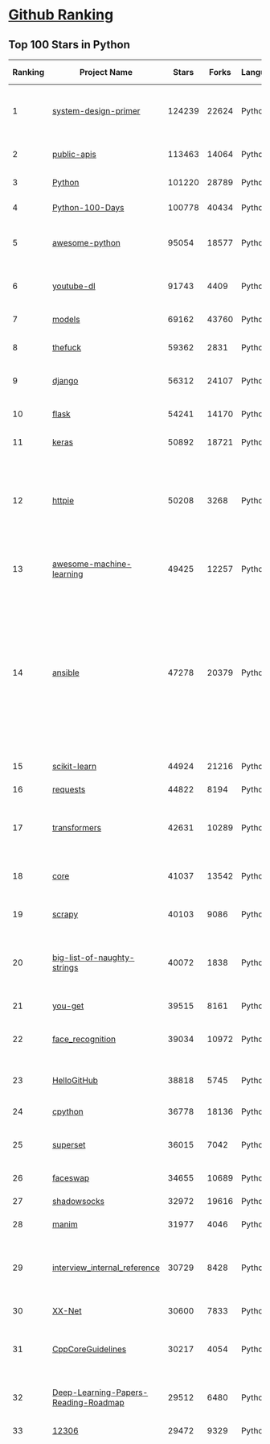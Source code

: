 [Github Ranking](../README.md)
==========

## Top 100 Stars in Python

| Ranking | Project Name | Stars | Forks | Language | Open Issues | Description | Last Commit |
| ------- | ------------ | ----- | ----- | -------- | ----------- | ----------- | ----------- |
| 1 | [system-design-primer](https://github.com/donnemartin/system-design-primer) | 124239 | 22624 | Python | 183 | Learn how to design large-scale systems. Prep for the system design interview.  Includes Anki flashcards. | 2021-03-16T00:15:08Z |
| 2 | [public-apis](https://github.com/public-apis/public-apis) | 113463 | 14064 | Python | 276 | A collective list of free APIs for use in software and web development. | 2021-03-20T23:30:40Z |
| 3 | [Python](https://github.com/TheAlgorithms/Python) | 101220 | 28789 | Python | 31 | All Algorithms implemented in Python | 2021-03-20T17:14:05Z |
| 4 | [Python-100-Days](https://github.com/jackfrued/Python-100-Days) | 100778 | 40434 | Python | 543 | Python - 100天从新手到大师 | 2021-03-13T04:09:00Z |
| 5 | [awesome-python](https://github.com/vinta/awesome-python) | 95054 | 18577 | Python | 142 | A curated list of awesome Python frameworks, libraries, software and resources | 2021-03-18T08:24:16Z |
| 6 | [youtube-dl](https://github.com/ytdl-org/youtube-dl) | 91743 | 4409 | Python | 3986 | Command-line program to download videos from YouTube.com and other video sites | 2021-03-19T22:47:55Z |
| 7 | [models](https://github.com/tensorflow/models) | 69162 | 43760 | Python | 1113 | Models and examples built with TensorFlow | 2021-03-20T23:23:51Z |
| 8 | [thefuck](https://github.com/nvbn/thefuck) | 59362 | 2831 | Python | 254 | Magnificent app which corrects your previous console command. | 2021-03-13T13:24:54Z |
| 9 | [django](https://github.com/django/django) | 56312 | 24107 | Python | 172 | The Web framework for perfectionists with deadlines. | 2021-03-20T21:29:10Z |
| 10 | [flask](https://github.com/pallets/flask) | 54241 | 14170 | Python | 23 | The Python micro framework for building web applications. | 2021-03-21T01:35:46Z |
| 11 | [keras](https://github.com/keras-team/keras) | 50892 | 18721 | Python | 3237 | Deep Learning for humans | 2021-03-19T23:27:40Z |
| 12 | [httpie](https://github.com/httpie/httpie) | 50208 | 3268 | Python | 141 | As easy as /aitch-tee-tee-pie/ 🥧 Modern, user-friendly command-line HTTP client for the API era. JSON support, colors, sessions, downloads, plugins & more. https://twitter.com/httpie | 2021-02-27T16:54:56Z |
| 13 | [awesome-machine-learning](https://github.com/josephmisiti/awesome-machine-learning) | 49425 | 12257 | Python | 5 | A curated list of awesome Machine Learning frameworks, libraries and software. | 2021-03-18T07:21:22Z |
| 14 | [ansible](https://github.com/ansible/ansible) | 47278 | 20379 | Python | 1859 | Ansible is a radically simple IT automation platform that makes your applications and systems easier to deploy and maintain. Automate everything from code deployment to network configuration to cloud management, in a language that approaches plain English, using SSH, with no agents to install on remote systems. https://docs.ansible.com. | 2021-03-20T21:02:10Z |
| 15 | [scikit-learn](https://github.com/scikit-learn/scikit-learn) | 44924 | 21216 | Python | 2363 | scikit-learn: machine learning in Python | 2021-03-20T23:16:35Z |
| 16 | [requests](https://github.com/psf/requests) | 44822 | 8194 | Python | 318 | A simple, yet elegant HTTP library. | 2021-03-19T22:09:29Z |
| 17 | [transformers](https://github.com/huggingface/transformers) | 42631 | 10289 | Python | 578 | 🤗Transformers: State-of-the-art Natural Language Processing for Pytorch and TensorFlow 2.0. | 2021-03-20T21:12:10Z |
| 18 | [core](https://github.com/home-assistant/core) | 41037 | 13542 | Python | 1654 | :house_with_garden: Open source home automation that puts local control and privacy first | 2021-03-21T02:53:21Z |
| 19 | [scrapy](https://github.com/scrapy/scrapy) | 40103 | 9086 | Python | 800 | Scrapy, a fast high-level web crawling & scraping framework for Python. | 2021-03-21T02:24:25Z |
| 20 | [big-list-of-naughty-strings](https://github.com/minimaxir/big-list-of-naughty-strings) | 40072 | 1838 | Python | 74 | The Big List of Naughty Strings is a list of strings which have a high probability of causing issues when used as user-input data. | 2021-02-22T01:19:23Z |
| 21 | [you-get](https://github.com/soimort/you-get) | 39515 | 8161 | Python | 351 | :arrow_double_down: Dumb downloader that scrapes the web | 2021-03-11T02:26:50Z |
| 22 | [face_recognition](https://github.com/ageitgey/face_recognition) | 39034 | 10972 | Python | 588 | The world's simplest facial recognition api for Python and the command line | 2021-03-20T02:37:00Z |
| 23 | [HelloGitHub](https://github.com/521xueweihan/HelloGitHub) | 38818 | 5745 | Python | 22 | :octocat: 分享 GitHub 上有趣、入门级的开源项目（5 周年） | 2021-03-11T14:43:59Z |
| 24 | [cpython](https://github.com/python/cpython) | 36778 | 18136 | Python | 1490 | The Python programming language | 2021-03-21T02:55:12Z |
| 25 | [superset](https://github.com/apache/superset) | 36015 | 7042 | Python | 856 | Apache Superset is a Data Visualization and Data Exploration Platform | 2021-03-20T21:23:05Z |
| 26 | [faceswap](https://github.com/deepfakes/faceswap) | 34655 | 10689 | Python | 10 | Deepfakes Software For All | 2021-03-20T15:47:34Z |
| 27 | [shadowsocks](https://github.com/shadowsocks/shadowsocks) | 32972 | 19616 | Python | 447 | None | 2021-02-28T20:39:55Z |
| 28 | [manim](https://github.com/3b1b/manim) | 31977 | 4046 | Python | 320 | Animation engine for explanatory math videos | 2021-03-19T17:55:10Z |
| 29 | [interview_internal_reference](https://github.com/0voice/interview_internal_reference) | 30729 | 8428 | Python | 23 | 2021年最新总结，阿里，腾讯，百度，美团，头条等技术面试题目，以及答案，专家出题人分析汇总。 | 2021-03-03T08:23:36Z |
| 30 | [XX-Net](https://github.com/XX-net/XX-Net) | 30600 | 7833 | Python | 7691 | A proxy tool to bypass GFW. | 2021-01-20T11:06:31Z |
| 31 | [CppCoreGuidelines](https://github.com/isocpp/CppCoreGuidelines) | 30217 | 4054 | Python | 179 | The C++ Core Guidelines are a set of tried-and-true guidelines, rules, and best practices about coding in C++ | 2021-03-18T17:19:53Z |
| 32 | [Deep-Learning-Papers-Reading-Roadmap](https://github.com/floodsung/Deep-Learning-Papers-Reading-Roadmap) | 29512 | 6480 | Python | 83 | Deep Learning papers reading roadmap for anyone who are eager to learn this amazing tech! | 2021-02-01T15:08:16Z |
| 33 | [12306](https://github.com/testerSunshine/12306) | 29472 | 9329 | Python | 258 | 12306智能刷票，订票 | 2021-01-11T03:52:27Z |
| 34 | [funNLP](https://github.com/fighting41love/funNLP) | 29405 | 8683 | Python | 15 | 中英文敏感词、语言检测、中外手机/电话归属地/运营商查询、名字推断性别、手机号抽取、身份证抽取、邮箱抽取、中日文人名库、中文缩写库、拆字词典、词汇情感值、停用词、反动词表、暴恐词表、繁简体转换、英文模拟中文发音、汪峰歌词生成器、职业名称词库、同义词库、反义词库、否定词库、汽车品牌词库、汽车零件词库、连续英文切割、各种中文词向量、公司名字大全、古诗词库、IT词库、财经词库、成语词库、地名词库、历史名人词库、诗词词库、医学词库、饮食词库、法律词库、汽车词库、动物词库、中文聊天语料、中文谣言数据、百度中文问答数据集、句子相似度匹配算法集合、bert资源、文本生成&摘要相关工具、cocoNLP信息抽取工具、国内电话号码正则匹配、清华大学XLORE:中英文跨语言百科知识图谱、清华大学人工智能技术系列报告、自然语言生成、NLU太难了系列、自动对联数据及机器人、用户名黑名单列表、罪名法务名词及分类模型、微信公众号语料、cs224n深度学习自然语言处理课程、中文手写汉字识别、中文自然语言处理 语料/数据集、变量命名神器、分词语料库+代码、任务型对话英文数据集、ASR 语音数据集 + 基于深度学习的中文语音识别系统、笑声检测器、Microsoft多语言数字/单位/如日期时间识别包、中华新华字典数据库及api(包括常用歇后语、成语、词语和汉字)、文档图谱自动生成、SpaCy 中文模型、Common Voice语音识别数据集新版、神经网络关系抽取、基于bert的命名实体识别、关键词(Keyphrase)抽取包pke、基于医疗领域知识图谱的问答系统、基于依存句法与语义角色标注的事件三元组抽取、依存句法分析4万句高质量标注数据、cnocr：用来做中文OCR的Python3包、中文人物关系知识图谱项目、中文nlp竞赛项目及代码汇总、中文字符数据、speech-aligner: 从“人声语音”及其“语言文本”产生音素级别时间对齐标注的工具、AmpliGraph: 知识图谱表示学习(Python)库：知识图谱概念链接预测、Scattertext 文本可视化(python)、语言/知识表示工具：BERT & ERNIE、中文对比英文自然语言处理NLP的区别综述、Synonyms中文近义词工具包、HarvestText领域自适应文本挖掘工具（新词发现-情感分析-实体链接等）、word2word：(Python)方便易用的多语言词-词对集：62种语言/3,564个多语言对、语音识别语料生成工具：从具有音频/字幕的在线视频创建自动语音识别(ASR)语料库、构建医疗实体识别的模型（包含词典和语料标注）、单文档非监督的关键词抽取、Kashgari中使用gpt-2语言模型、开源的金融投资数据提取工具、文本自动摘要库TextTeaser: 仅支持英文、人民日报语料处理工具集、一些关于自然语言的基本模型、基于14W歌曲知识库的问答尝试--功能包括歌词接龙and已知歌词找歌曲以及歌曲歌手歌词三角关系的问答、基于Siamese bilstm模型的相似句子判定模型并提供训练数据集和测试数据集、用Transformer编解码模型实现的根据Hacker News文章标题自动生成评论、用BERT进行序列标记和文本分类的模板代码、LitBank：NLP数据集——支持自然语言处理和计算人文学科任务的100部带标记英文小说语料、百度开源的基准信息抽取系统、虚假新闻数据集、Facebook: LAMA语言模型分析，提供Transformer-XL/BERT/ELMo/GPT预训练语言模型的统一访问接口、CommonsenseQA：面向常识的英文QA挑战、中文知识图谱资料、数据及工具、各大公司内部里大牛分享的技术文档 PDF 或者 PPT、自然语言生成SQL语句（英文）、中文NLP数据增强（EDA）工具、英文NLP数据增强工具 、基于医药知识图谱的智能问答系统、京东商品知识图谱、基于mongodb存储的军事领域知识图谱问答项目、基于远监督的中文关系抽取、语音情感分析、中文ULMFiT-情感分析-文本分类-语料及模型、一个拍照做题程序、世界各国大规模人名库、一个利用有趣中文语料库 qingyun 训练出来的中文聊天机器人、中文聊天机器人seqGAN、省市区镇行政区划数据带拼音标注、教育行业新闻语料库包含自动文摘功能、开放了对话机器人-知识图谱-语义理解-自然语言处理工具及数据、中文知识图谱：基于百度百科中文页面-抽取三元组信息-构建中文知识图谱、masr: 中文语音识别-提供预训练模型-高识别率、Python音频数据增广库、中文全词覆盖BERT及两份阅读理解数据、ConvLab：开源多域端到端对话系统平台、中文自然语言处理数据集、基于最新版本rasa搭建的对话系统、基于TensorFlow和BERT的管道式实体及关系抽取、一个小型的证券知识图谱/知识库、复盘所有NLP比赛的TOP方案、OpenCLaP：多领域开源中文预训练语言模型仓库、UER：基于不同语料+编码器+目标任务的中文预训练模型仓库、中文自然语言处理向量合集、基于金融-司法领域(兼有闲聊性质)的聊天机器人、g2pC：基于上下文的汉语读音自动标记模块、Zincbase 知识图谱构建工具包、诗歌质量评价/细粒度情感诗歌语料库、快速转化「中文数字」和「阿拉伯数字」、百度知道问答语料库、基于知识图谱的问答系统、jieba_fast 加速版的jieba、正则表达式教程、中文阅读理解数据集、基于BERT等最新语言模型的抽取式摘要提取、Python利用深度学习进行文本摘要的综合指南、知识图谱深度学习相关资料整理、维基大规模平行文本语料、StanfordNLP 0.2.0：纯Python版自然语言处理包、NeuralNLP-NeuralClassifier：腾讯开源深度学习文本分类工具、端到端的封闭域对话系统、中文命名实体识别：NeuroNER vs. BertNER、新闻事件线索抽取、2019年百度的三元组抽取比赛：“科学空间队”源码、基于依存句法的开放域文本知识三元组抽取和知识库构建、中文的GPT2训练代码、ML-NLP - 机器学习(Machine Learning)NLP面试中常考到的知识点和代码实现、nlp4han:中文自然语言处理工具集(断句/分词/词性标注/组块/句法分析/语义分析/NER/N元语法/HMM/代词消解/情感分析/拼写检查、XLM：Facebook的跨语言预训练语言模型、用基于BERT的微调和特征提取方法来进行知识图谱百度百科人物词条属性抽取、中文自然语言处理相关的开放任务-数据集-当前最佳结果、CoupletAI - 基于CNN+Bi-LSTM+Attention 的自动对对联系统、抽象知识图谱、MiningZhiDaoQACorpus - 580万百度知道问答数据挖掘项目、brat rapid annotation tool: 序列标注工具、大规模中文知识图谱数据：1.4亿实体、数据增强在机器翻译及其他nlp任务中的应用及效果、allennlp阅读理解:支持多种数据和模型、PDF表格数据提取工具 、 Graphbrain：AI开源软件库和科研工具，目的是促进自动意义提取和文本理解以及知识的探索和推断、简历自动筛选系统、基于命名实体识别的简历自动摘要、中文语言理解测评基准，包括代表性的数据集&基准模型&语料库&排行榜、树洞 OCR 文字识别 、从包含表格的扫描图片中识别表格和文字、语声迁移、Python口语自然语言处理工具集(英文)、 similarity：相似度计算工具包，java编写、海量中文预训练ALBERT模型 、Transformers 2.0 、基于大规模音频数据集Audioset的音频增强 、Poplar：网页版自然语言标注工具、图片文字去除，可用于漫画翻译 、186种语言的数字叫法库、Amazon发布基于知识的人-人开放领域对话数据集 、中文文本纠错模块代码、繁简体转换 、 Python实现的多种文本可读性评价指标、类似于人名/地名/组织机构名的命名体识别数据集 、东南大学《知识图谱》研究生课程(资料)、. 英文拼写检查库 、 wwsearch是企业微信后台自研的全文检索引擎、CHAMELEON：深度学习新闻推荐系统元架构 、 8篇论文梳理BERT相关模型进展与反思、DocSearch：免费文档搜索引擎、 LIDA：轻量交互式对话标注工具 、aili - the fastest in-memory index in the East 东半球最快并发索引 、知识图谱车音工作项目、自然语言生成资源大全 、中日韩分词库mecab的Python接口库、中文文本摘要/关键词提取、汉字字符特征提取器 (featurizer)，提取汉字的特征（发音特征、字形特征）用做深度学习的特征、中文生成任务基准测评 、中文缩写数据集、中文任务基准测评 - 代表性的数据集-基准(预训练)模型-语料库-baseline-工具包-排行榜、PySS3：面向可解释AI的SS3文本分类器机器可视化工具 、中文NLP数据集列表、COPE - 格律诗编辑程序、doccano：基于网页的开源协同多语言文本标注工具 、PreNLP：自然语言预处理库、简单的简历解析器，用来从简历中提取关键信息、用于中文闲聊的GPT2模型：GPT2-chitchat、基于检索聊天机器人多轮响应选择相关资源列表(Leaderboards、Datasets、Papers)、(Colab)抽象文本摘要实现集锦(教程 、词语拼音数据、高效模糊搜索工具、NLP数据增广资源集、微软对话机器人框架 、 GitHub Typo Corpus：大规模GitHub多语言拼写错误/语法错误数据集、TextCluster：短文本聚类预处理模块 Short text cluster、面向语音识别的中文文本规范化、BLINK：最先进的实体链接库、BertPunc：基于BERT的最先进标点修复模型、Tokenizer：快速、可定制的文本词条化库、中文语言理解测评基准，包括代表性的数据集、基准(预训练)模型、语料库、排行榜、spaCy 医学文本挖掘与信息提取 、 NLP任务示例项目代码集、 python拼写检查库、chatbot-list - 行业内关于智能客服、聊天机器人的应用和架构、算法分享和介绍、语音质量评价指标(MOSNet, BSSEval, STOI, PESQ, SRMR)、 用138GB语料训练的法文RoBERTa预训练语言模型 、BERT-NER-Pytorch：三种不同模式的BERT中文NER实验、无道词典 - 有道词典的命令行版本，支持英汉互查和在线查询、2019年NLP亮点回顾、 Chinese medical dialogue data 中文医疗对话数据集 、最好的汉字数字(中文数字)-阿拉伯数字转换工具、 基于百科知识库的中文词语多词义/义项获取与特定句子词语语义消歧、awesome-nlp-sentiment-analysis - 情感分析、情绪原因识别、评价对象和评价词抽取、LineFlow：面向所有深度学习框架的NLP数据高效加载器、中文医学NLP公开资源整理 、MedQuAD：(英文)医学问答数据集、将自然语言数字串解析转换为整数和浮点数、Transfer Learning in Natural Language Processing (NLP) 、面向语音识别的中文/英文发音辞典、Tokenizers：注重性能与多功能性的最先进分词器、CLUENER 细粒度命名实体识别 Fine Grained Named Entity Recognition、 基于BERT的中文命名实体识别、中文谣言数据库、NLP数据集/基准任务大列表、nlp相关的一些论文及代码, 包括主题模型、词向量(Word Embedding)、命名实体识别(NER)、文本分类(Text Classificatin)、文本生成(Text Generation)、文本相似性(Text Similarity)计算等，涉及到各种与nlp相关的算法，基于keras和tensorflow 、Python文本挖掘/NLP实战示例、 Blackstone：面向非结构化法律文本的spaCy pipeline和NLP模型通过同义词替换实现文本“变脸” 、中文 预训练 ELECTREA 模型: 基于对抗学习 pretrain Chinese Model 、albert-chinese-ner - 用预训练语言模型ALBERT做中文NER 、基于GPT2的特定主题文本生成/文本增广、开源预训练语言模型合集、多语言句向量包、编码、标记和实现：一种可控高效的文本生成方法、 英文脏话大列表 、attnvis：GPT2、BERT等transformer语言模型注意力交互可视化、CoVoST：Facebook发布的多语种语音-文本翻译语料库，包括11种语言(法语、德语、荷兰语、俄语、西班牙语、意大利语、土耳其语、波斯语、瑞典语、蒙古语和中文)的语音、文字转录及英文译文、Jiagu自然语言处理工具 - 以BiLSTM等模型为基础，提供知识图谱关系抽取 中文分词 词性标注 命名实体识别 情感分析 新词发现 关键词 文本摘要 文本聚类等功能、用unet实现对文档表格的自动检测，表格重建、NLP事件提取文献资源列表 、 金融领域自然语言处理研究资源大列表、CLUEDatasetSearch - 中英文NLP数据集：搜索所有中文NLP数据集，附常用英文NLP数据集 、medical_NER - 中文医学知识图谱命名实体识别 、(哈佛)讲因果推理的免费书、知识图谱相关学习资料/数据集/工具资源大列表、Forte：灵活强大的自然语言处理pipeline工具集 、Python字符串相似性算法库、PyLaia：面向手写文档分析的深度学习工具包、TextFooler：针对文本分类/推理的对抗文本生成模块、Haystack：灵活、强大的可扩展问答(QA)框架、中文关键短语抽取工具 | 2020-12-22T20:11:33Z |
| 35 | [localstack](https://github.com/localstack/localstack) | 29211 | 2301 | Python | 279 | 💻  A fully functional local AWS cloud stack. Develop and test your cloud & Serverless apps offline! | 2021-03-21T00:06:22Z |
| 36 | [AiLearning](https://github.com/apachecn/AiLearning) | 29204 | 9885 | Python | 33 | AiLearning: 机器学习 - MachineLearning - ML、深度学习 - DeepLearning - DL、自然语言处理 NLP | 2021-01-20T16:02:37Z |
| 37 | [pandas](https://github.com/pandas-dev/pandas) | 28877 | 12077 | Python | 3736 | Flexible and powerful data analysis / manipulation library for Python, providing labeled data structures similar to R data.frame objects, statistical functions, and much more | 2021-03-21T00:41:20Z |
| 38 | [fastapi](https://github.com/tiangolo/fastapi) | 28682 | 1968 | Python | 748 | FastAPI framework, high performance, easy to learn, fast to code, ready for production | 2021-03-20T22:16:57Z |
| 39 | [python-patterns](https://github.com/faif/python-patterns) | 27888 | 5771 | Python | 10 | A collection of design patterns/idioms in Python | 2021-01-25T22:10:37Z |
| 40 | [certbot](https://github.com/certbot/certbot) | 27827 | 3067 | Python | 576 | Certbot is EFF's tool to obtain certs from Let's Encrypt and (optionally) auto-enable HTTPS on your server.  It can also act as a client for any other CA that uses the ACME protocol. | 2021-03-19T21:53:23Z |
| 41 | [sentry](https://github.com/getsentry/sentry) | 27599 | 3098 | Python | 313 | Sentry is cross-platform application monitoring, with a focus on error reporting. | 2021-03-20T23:39:09Z |
| 42 | [bert](https://github.com/google-research/bert) | 27338 | 7740 | Python | 779 | TensorFlow code and pre-trained models for BERT | 2021-02-25T12:31:57Z |
| 43 | [wtfpython](https://github.com/satwikkansal/wtfpython) | 26300 | 2206 | Python | 52 | What the f*ck Python? 😱 | 2021-03-20T09:52:36Z |
| 44 | [jieba](https://github.com/fxsjy/jieba) | 25752 | 6147 | Python | 601 | 结巴中文分词 | 2020-12-05T18:32:32Z |
| 45 | [DeepFaceLab](https://github.com/iperov/DeepFaceLab) | 25146 | 5645 | Python | 270 | DeepFaceLab is the leading software for creating deepfakes. | 2021-03-16T16:15:49Z |
| 46 | [Detectron](https://github.com/facebookresearch/Detectron) | 24214 | 5315 | Python | 318 | FAIR's research platform for object detection research, implementing popular algorithms like Mask R-CNN and RetinaNet. | 2021-03-10T07:33:32Z |
| 47 | [rich](https://github.com/willmcgugan/rich) | 24160 | 721 | Python | 7 | Rich is a Python library for rich text and beautiful formatting in the terminal. | 2021-03-20T23:08:26Z |
| 48 | [cheat.sh](https://github.com/chubin/cheat.sh) | 23813 | 1206 | Python | 83 | the only cheat sheet you need | 2021-03-18T14:27:51Z |
| 49 | [gym](https://github.com/openai/gym) | 23735 | 6784 | Python | 276 | A toolkit for developing and comparing reinforcement learning algorithms. | 2021-03-17T14:29:14Z |
| 50 | [Real-Time-Voice-Cloning](https://github.com/CorentinJ/Real-Time-Voice-Cloning) | 23475 | 4534 | Python | 16 | Clone a voice in 5 seconds to generate arbitrary speech in real-time | 2021-02-23T14:11:03Z |
| 51 | [sherlock](https://github.com/sherlock-project/sherlock) | 23454 | 2341 | Python | 110 | 🔎 Hunt down social media accounts by username across social networks | 2021-03-19T14:13:33Z |
| 52 | [PayloadsAllTheThings](https://github.com/swisskyrepo/PayloadsAllTheThings) | 22826 | 6727 | Python | 11 | A list of useful payloads and bypass for Web Application Security and Pentest/CTF | 2021-03-18T20:18:28Z |
| 53 | [YouCompleteMe](https://github.com/ycm-core/YouCompleteMe) | 22652 | 2626 | Python | 34 | A code-completion engine for Vim | 2021-03-20T16:01:56Z |
| 54 | [linux-insides](https://github.com/0xAX/linux-insides) | 22506 | 2568 | Python | 42 | A little bit about a linux kernel | 2021-03-20T16:32:02Z |
| 55 | [HanLP](https://github.com/hankcs/HanLP) | 22314 | 5974 | Python | 4 | 中文分词 词性标注 命名实体识别 依存句法分析 语义依存分析 新词发现 关键词短语提取 自动摘要 文本分类聚类 拼音简繁转换 自然语言处理 | 2021-03-19T21:10:02Z |
| 56 | [compose](https://github.com/docker/compose) | 22139 | 3694 | Python | 500 | Define and run multi-container applications with Docker | 2021-03-19T08:45:34Z |
| 57 | [interactive-coding-challenges](https://github.com/donnemartin/interactive-coding-challenges) | 22104 | 3526 | Python | 58 | 120+ interactive Python coding interview challenges (algorithms and data structures).  Includes Anki flashcards. | 2020-12-11T15:29:16Z |
| 58 | [mitmproxy](https://github.com/mitmproxy/mitmproxy) | 21824 | 2806 | Python | 236 | An interactive TLS-capable intercepting HTTP proxy for penetration testers and software developers. | 2021-03-19T16:48:36Z |
| 59 | [pipenv](https://github.com/pypa/pipenv) | 21659 | 1603 | Python | 506 |  Python Development Workflow for Humans. | 2021-03-19T14:51:01Z |
| 60 | [d2l-zh](https://github.com/d2l-ai/d2l-zh) | 21515 | 5365 | Python | 7 | 《动手学深度学习》：面向中文读者、能运行、可讨论。中英文版被全球175所大学采用教学。 | 2021-03-19T23:56:41Z |
| 61 | [ItChat](https://github.com/littlecodersh/ItChat) | 21304 | 4991 | Python | 231 | A complete and graceful API for Wechat. 微信个人号接口、微信机器人及命令行微信，三十行即可自定义个人号机器人。 | 2021-02-28T15:51:27Z |
| 62 | [Python](https://github.com/geekcomputers/Python) | 20864 | 9692 | Python | 203 | My Python Examples | 2021-03-20T12:23:54Z |
| 63 | [airflow](https://github.com/apache/airflow) | 20823 | 8185 | Python | 984 | Apache Airflow - A platform to programmatically author, schedule, and monitor workflows | 2021-03-20T22:37:37Z |
| 64 | [python-cheatsheet](https://github.com/gto76/python-cheatsheet) | 20636 | 3927 | Python | 22 | Comprehensive Python Cheatsheet | 2021-03-18T19:41:15Z |
| 65 | [django-rest-framework](https://github.com/encode/django-rest-framework) | 20513 | 5611 | Python | 217 | Web APIs for Django. 🎸 | 2021-03-19T22:33:13Z |
| 66 | [data-science-ipython-notebooks](https://github.com/donnemartin/data-science-ipython-notebooks) | 20386 | 6470 | Python | 20 | Data science Python notebooks: Deep learning (TensorFlow, Theano, Caffe, Keras), scikit-learn, Kaggle, big data (Spark, Hadoop MapReduce, HDFS), matplotlib, pandas, NumPy, SciPy, Python essentials, AWS, and various command lines. | 2021-02-18T10:51:00Z |
| 67 | [algo](https://github.com/trailofbits/algo) | 20347 | 1761 | Python | 92 | Set up a personal VPN in the cloud | 2021-03-16T00:12:09Z |
| 68 | [black](https://github.com/psf/black) | 19979 | 1288 | Python | 439 | The uncompromising Python code formatter | 2021-03-20T19:15:55Z |
| 69 | [pytorch-tutorial](https://github.com/yunjey/pytorch-tutorial) | 19972 | 6325 | Python | 77 | PyTorch Tutorial for Deep Learning Researchers | 2021-03-10T08:49:34Z |
| 70 | [spaCy](https://github.com/explosion/spaCy) | 19918 | 3350 | Python | 118 | 💫 Industrial-strength Natural Language Processing (NLP) in Python | 2021-03-21T01:17:24Z |
| 71 | [tornado](https://github.com/tornadoweb/tornado) | 19870 | 5344 | Python | 222 | Tornado is a Python web framework and asynchronous networking library, originally developed at FriendFeed. | 2021-03-20T15:46:43Z |
| 72 | [Mask_RCNN](https://github.com/matterport/Mask_RCNN) | 19626 | 9430 | Python | 1647 | Mask R-CNN for object detection and instance segmentation on Keras and TensorFlow | 2020-12-18T20:32:59Z |
| 73 | [sqlmap](https://github.com/sqlmapproject/sqlmap) | 19619 | 4218 | Python | 45 | Automatic SQL injection and database takeover tool | 2021-03-18T10:40:43Z |
| 74 | [ML-From-Scratch](https://github.com/eriklindernoren/ML-From-Scratch) | 19617 | 3775 | Python | 37 | Machine Learning From Scratch. Bare bones NumPy implementations of machine learning models and algorithms with a focus on accessibility. Aims to cover everything from linear regression to deep learning. | 2020-12-21T21:14:19Z |
| 75 | [algorithms](https://github.com/keon/algorithms) | 18892 | 3887 | Python | 160 | Minimal examples of data structures and algorithms in Python | 2021-03-20T15:16:44Z |
| 76 | [python-fire](https://github.com/google/python-fire) | 18831 | 1137 | Python | 97 | Python Fire is a library for automatically generating command line interfaces (CLIs) from absolutely any Python object. | 2021-03-19T00:57:24Z |
| 77 | [redash](https://github.com/getredash/redash) | 18430 | 3170 | Python | 599 | Make Your Company Data Driven. Connect to any data source, easily visualize, dashboard and share your data. | 2021-03-19T22:07:24Z |
| 78 | [algo](https://github.com/wangzheng0822/algo) | 18211 | 5895 | Python | 132 | 数据结构和算法必知必会的50个代码实现 | 2021-03-04T09:43:06Z |
| 79 | [glances](https://github.com/nicolargo/glances) | 18042 | 1180 | Python | 195 | Glances an Eye on your system. A top/htop alternative for GNU/Linux, BSD, Mac OS and Windows operating systems. | 2021-03-17T14:00:24Z |
| 80 | [NLP-progress](https://github.com/sebastianruder/NLP-progress) | 18022 | 3079 | Python | 27 | Repository to track the progress in Natural Language Processing (NLP), including the datasets and the current state-of-the-art for the most common NLP tasks. | 2021-03-05T22:49:35Z |
| 81 | [macOS-Security-and-Privacy-Guide](https://github.com/drduh/macOS-Security-and-Privacy-Guide) | 17817 | 1262 | Python | 7 | Guide to securing and improving privacy on macOS | 2020-11-11T19:58:48Z |
| 82 | [tqdm](https://github.com/tqdm/tqdm) | 17783 | 914 | Python | 279 | A Fast, Extensible Progress Bar for Python and CLI | 2021-03-21T02:43:43Z |
| 83 | [hosts](https://github.com/StevenBlack/hosts) | 17456 | 1552 | Python | 39 | Consolidating and extending hosts files from several well-curated sources. You can optionally pick extensions to block pornography, social media, and other categories. | 2021-03-16T15:55:37Z |
| 84 | [Depix](https://github.com/beurtschipper/Depix) | 17306 | 2058 | Python | 5 | Recovers passwords from pixelized screenshots | 2021-03-20T17:30:52Z |
| 85 | [celery](https://github.com/celery/celery) | 16925 | 3960 | Python | 496 | Distributed Task Queue (development branch) | 2021-03-17T23:55:14Z |
| 86 | [numpy](https://github.com/numpy/numpy) | 16588 | 5349 | Python | 2258 | The fundamental package for scientific computing with Python. | 2021-03-20T19:55:41Z |
| 87 | [magenta](https://github.com/magenta/magenta) | 16419 | 3382 | Python | 300 | Magenta: Music and Art Generation with Machine Intelligence | 2021-03-10T17:35:49Z |
| 88 | [spleeter](https://github.com/deezer/spleeter) | 15850 | 1634 | Python | 82 | Deezer source separation library including pretrained models. | 2021-03-12T16:47:11Z |
| 89 | [examples](https://github.com/pytorch/examples) | 15712 | 7351 | Python | 308 | A set of examples around pytorch in Vision, Text, Reinforcement Learning, etc. | 2021-03-17T05:20:27Z |
| 90 | [bitcoinbook](https://github.com/bitcoinbook/bitcoinbook) | 15711 | 4324 | Python | 43 | Mastering Bitcoin 2nd Edition - Programming the Open Blockchain | 2021-03-15T05:17:53Z |
| 91 | [CheatSheetSeries](https://github.com/OWASP/CheatSheetSeries) | 15708 | 2283 | Python | 25 | The OWASP Cheat Sheet Series was created to provide a concise collection of high value information on specific application security topics. | 2021-03-20T13:11:36Z |
| 92 | [reddit](https://github.com/reddit-archive/reddit) | 15686 | 2870 | Python | 304 | historical code from reddit.com | 2017-10-17T19:57:07Z |
| 93 | [locust](https://github.com/locustio/locust) | 15638 | 2076 | Python | 54 | Scalable user load testing tool written in Python | 2021-03-16T16:27:22Z |
| 94 | [TensorFlow-Course](https://github.com/instillai/TensorFlow-Course) | 15512 | 3129 | Python | 2 | :satellite: Simple and ready-to-use tutorials for TensorFlow  | 2020-12-21T21:15:27Z |
| 95 | [cascadia-code](https://github.com/microsoft/cascadia-code) | 15496 | 467 | Python | 41 | This is a fun, new monospaced font that includes programming ligatures and is designed to enhance the modern look and feel of the Windows Terminal. | 2021-03-01T18:02:49Z |
| 96 | [detectron2](https://github.com/facebookresearch/detectron2) | 15495 | 3964 | Python | 93 | Detectron2 is FAIR's next-generation platform for object detection and segmentation. | 2021-03-20T13:14:02Z |
| 97 | [jumpserver](https://github.com/jumpserver/jumpserver) | 15450 | 4123 | Python | 136 | JumpServer 是全球首款开源的堡垒机，是符合 4A 的专业运维安全审计系统。 | 2021-03-19T12:25:00Z |
| 98 | [professional-programming](https://github.com/charlax/professional-programming) | 15374 | 1376 | Python | 0 | A collection of full-stack resources for programmers. | 2021-03-16T12:17:40Z |
| 99 | [ray](https://github.com/ray-project/ray) | 15254 | 2473 | Python | 1413 | An open source framework that provides a simple, universal API for building distributed applications. Ray is packaged with RLlib, a scalable reinforcement learning library, and Tune, a scalable hyperparameter tuning library. | 2021-03-21T01:24:04Z |
| 100 | [toml](https://github.com/toml-lang/toml) | 15030 | 732 | Python | 37 | Tom's Obvious, Minimal Language | 2021-02-24T18:14:38Z |

